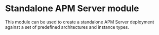 # Standalone APM Server module

This module can be used to create a standalone APM Server deployment against a set of predefined architectures and instance types.
